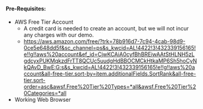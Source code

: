 #### Pre-Requisites:
* AWS Free Tier Account
    * A credit card is needed to create an account, but we will not incur any charges with our demo.
    * https://aws.amazon.com/free/?trk=78b916d7-7c94-4cab-98d9-0ce5e648dd5f&sc_channel=ps&s_kwcid=AL!4422!3!432339156165!e!!g!!aws%20account&ef_id=CjwKCAiA0cyfBhBREiwAAtStHLNH5zLgdcyxPUKMqkzdFrTT8QCUc5uudgHdBBOCMCkHtkaMP6Sh5hoCyNkQAvD_BwE:G:s&s_kwcid=AL!4422!3!432339156165!e!!g!!aws%20account&all-free-tier.sort-by=item.additionalFields.SortRank&all-free-tier.sort-order=asc&awsf.Free%20Tier%20Types=*all&awsf.Free%20Tier%20Categories=*all
* Working Web Browser